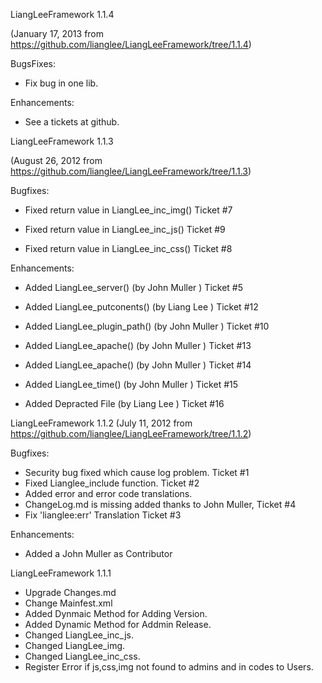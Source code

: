 LiangLeeFramework 1.1.4

(January 17, 2013 from https://github.com/lianglee/LiangLeeFramework/tree/1.1.4)

BugsFixes:

* Fix bug in one lib.

Enhancements:

* See a tickets at github.


LiangLeeFramework 1.1.3

(August 26, 2012 from https://github.com/lianglee/LiangLeeFramework/tree/1.1.3)

 Bugfixes:

 * Fixed return value in LiangLee_inc_img() Ticket #7

 * Fixed return value in LiangLee_inc_js() Ticket #9

 * Fixed return value in  LiangLee_inc_css() Ticket #8


 Enhancements:

 * Added LiangLee_server() (by John Muller ) Ticket #5

 * Added LiangLee_putconents() (by Liang Lee ) Ticket #12

 * Added LiangLee_plugin_path() (by John Muller ) Ticket #10

 * Added LiangLee_apache() (by John Muller ) Ticket #13

 * Added LiangLee_apache() (by John Muller ) Ticket #14

 * Added LiangLee_time() (by John Muller ) Ticket #15

 * Added Depracted File (by Liang Lee ) Ticket #16



LiangLeeFramework 1.1.2
(July 11, 2012 from https://github.com/lianglee/LiangLeeFramework/tree/1.1.2)

 Bugfixes:
 * Security bug fixed which cause log problem. Ticket #1
 * Fixed Lianglee_include function. Ticket #2
 * Added error and error code translations.
 * ChangeLog.md is missing added thanks to John Muller, Ticket #4
 * Fix 'lianglee:err' Translation   Ticket #3

 Enhancements:
 * Added a John Muller as Contributor
 


LiangLeeFramework 1.1.1
* Upgrade Changes.md
* Change Mainfest.xml
* Added Dynmaic Method for Adding Version.
* Added Dynamic Method for Addmin Release.
* Changed LiangLee_inc_js.
* Changed LiangLee_img.
* Changed LiangLee_inc_css.
* Register Error if js,css,img not found to admins and in codes to Users.
